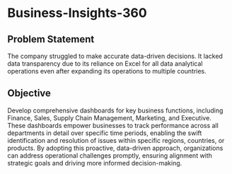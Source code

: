 # Business-Insights-360

## Problem Statement 
The company struggled to make accurate data-driven decisions. It lacked data transparency due to its reliance on Excel for all data analytical operations even after expanding its operations to multiple countries.

## Objective
Develop comprehensive dashboards for key business functions, including Finance, Sales, Supply Chain Management, Marketing, and Executive. These dashboards empower businesses to track performance across all departments in detail over specific time periods, enabling the swift identification and resolution of issues within specific regions, countries, or products. By adopting this proactive, data-driven approach, organizations can address operational challenges promptly, ensuring alignment with strategic goals and driving more informed decision-making.





